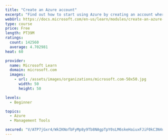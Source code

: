 ```yaml
---
title: "Create an Azure account"
excerpt: "Find out how to start using Azure by creating an account where you’ll see services and personal settings for identity, billing, and preferences."
webUrl: https://docs.microsoft.com/en-us/learn/modules/create-an-azure-account/
type: course
price: Free
length: PT39M
ratings:
  count: 142560
  average: 4.702981
heat: 60

provider:
  name: Microsoft Learn
  domain: microsoft.com
  images:
    - url: /assets/images/organizations/microsoft.com-50x50.jpg
      width: 50
      height: 50

levels:
  - Beginner

topics:
  - Azure
  - Management Tools

secured: "V/ATP7jGxr4/WkIKNofbFyMp8y9Tb8NAgpTpY0sLM6skeHaiuxFJiF0kC3N4uzCP1MkUS7/6AI5VOEJHlJ+KD5cccdhRW6yc3H/Jinaai21eQrHWxf9JAsTQ2nUYOQOaBhDjZrYT/gg8Aq4imoTIX6FNrjqNFIFPA0ku21aLk8HowViHnuglKxMY1j1yajHNBjJtCK9F2xX+Yk9f4l39vxxzm9/WjtBp+0e1X3HI0s0zlKTYAFeqWPk7hGfcwRveMDeGPJwgmvrL/e+c/9h8LuXsiTr7D6/rcc38js3Z5kBsnApFFhVrQykEYbaWRlIcCD3OLs176JL2yxLJHxk82JqWVCKNcbWiHy9Q1acxK9s5IxuiDtyMuoXXxpU1oYeOOovDLiTjTBI5HOOtZLyAm0DIULaGqg6b5dQqiNt0e8yIug1tP4+qxuWGdksbrgEn;HGja6zhwK8Mcxr32hqLopw=="
---
```


